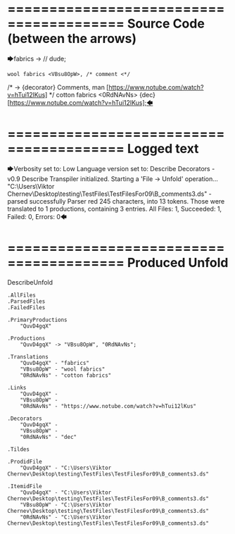 ========================================
Source Code (between the arrows)
========================================

🡆fabrics <QuvD4gqX> ->        // dude;

    wool fabrics <VBsu8OpW>, /* comment <*/
/* -> {decorator} Comments, man [https://www.notube.com/watch?v=hTui12lKus] */     cotton fabrics <0RdNAvNs> {dec} [https://www.notube.com/watch?v=hTui12lKus];🡄

========================================
Logged text
========================================

🡆Verbosity set to: Low
Language version set to: Describe Decorators - v0.9
Describe Transpiler initialized.
Starting a 'File -> Unfold' operation...
"C:\Users\Viktor Chernev\Desktop\testing\TestFiles\TestFilesFor09\B_comments3.ds" - parsed successfully
Parser red 245 characters, into 13 tokens.
Those were translated to 1 productions, containing 3 entries.
All Files: 1, Succeeded: 1, Failed: 0, Errors: 0🡄

========================================
Produced Unfold
========================================

DescribeUnfold

    .AllFiles
    .ParsedFiles
    .FailedFiles

    .PrimaryProductions
        "QuvD4gqX" 

    .Productions
        "QuvD4gqX" -> "VBsu8OpW", "0RdNAvNs";

    .Translations
        "QuvD4gqX" - "fabrics"
        "VBsu8OpW" - "wool fabrics"
        "0RdNAvNs" - "cotton fabrics"

    .Links
        "QuvD4gqX" - 
        "VBsu8OpW" - 
        "0RdNAvNs" - "https://www.notube.com/watch?v=hTui12lKus"

    .Decorators
        "QuvD4gqX" - 
        "VBsu8OpW" - 
        "0RdNAvNs" - "dec"

    .Tildes

    .ProdidFile
        "QuvD4gqX" - "C:\Users\Viktor Chernev\Desktop\testing\TestFiles\TestFilesFor09\B_comments3.ds"

    .ItemidFile
        "QuvD4gqX" - "C:\Users\Viktor Chernev\Desktop\testing\TestFiles\TestFilesFor09\B_comments3.ds"
        "VBsu8OpW" - "C:\Users\Viktor Chernev\Desktop\testing\TestFiles\TestFilesFor09\B_comments3.ds"
        "0RdNAvNs" - "C:\Users\Viktor Chernev\Desktop\testing\TestFiles\TestFilesFor09\B_comments3.ds"

